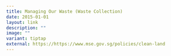 ```yaml
---
title: Managing Our Waste (Waste Collection)
date: 2015-01-01
layout: link
description: ""
image: ""
variant: tiptap
external: https://https://www.mse.gov.sg/policies/clean-land
---
```

